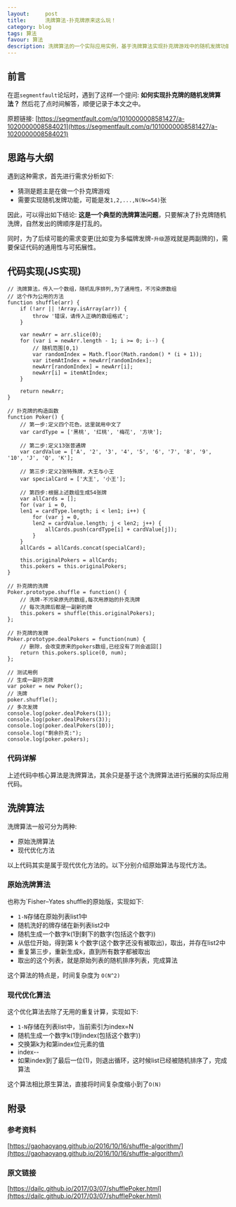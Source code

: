 ```yaml
---
layout:     post
title:      洗牌算法-扑克牌原来这么玩！
category: blog
tags: 算法
favour: 算法
description: 洗牌算法的一个实际应用实例，基于洗牌算法实现扑克牌游戏中的随机发牌功能。
---
```


## 前言
在逛`segmentfault`论坛时，遇到了这样一个提问: **如何实现扑克牌的随机发牌算法？**
然后花了点时间解答，顺便记录于本文之中。

原题链接: [https://segmentfault.com/q/1010000008581427/a-1020000008584021](https://segmentfault.com/q/1010000008581427/a-1020000008584021)

## 思路与大纲
遇到这种需求，首先进行需求分析如下:

* 猜测是题主是在做一个扑克牌游戏
* 需要实现随机发牌功能，可能是发`1,2,...,N(N<=54)`张

因此，可以得出如下结论: **这是一个典型的洗牌算法问题**，只要解决了扑克牌随机洗牌，自然发出的牌顺序是打乱的。

同时，为了后续可能的需求变更(比如变为多幅牌发牌-`升级`游戏就是两副牌的)，需要保证代码的通用性与可拓展性。

## 代码实现(JS实现)

```
// 洗牌算法，传入一个数组，随机乱序排列,为了通用性，不污染原数组
// 这个作为公用的方法
function shuffle(arr) {
    if (!arr || !Array.isArray(arr)) {
        throw '错误，请传入正确的数组格式';
    }

    var newArr = arr.slice(0);
    for (var i = newArr.length - 1; i >= 0; i--) {
        // 随机范围[0,1)
        var randomIndex = Math.floor(Math.random() * (i + 1));
        var itemAtIndex = newArr[randomIndex];
        newArr[randomIndex] = newArr[i];
        newArr[i] = itemAtIndex;
    }

    return newArr;
}

// 扑克牌的构造函数
function Poker() {
    // 第一步:定义四个花色，这里就用中文了
    var cardType = ['黑桃', '红桃', '梅花', '方块'];

    // 第二步:定义13张普通牌
    var cardValue = ['A', '2', '3', '4', '5', '6', '7', '8', '9', '10', 'J', 'Q', 'K'];

    // 第三步:定义2张特殊牌，大王与小王
    var specialCard = ['大王', '小王'];

    // 第四步:根据上述数组生成54张牌
    var allCards = [];
    for (var i = 0,
    len1 = cardType.length; i < len1; i++) {
        for (var j = 0,
        len2 = cardValue.length; j < len2; j++) {
            allCards.push(cardType[i] + cardValue[j]);
        }
    }
    allCards = allCards.concat(specialCard);

    this.originalPokers = allCards;
    this.pokers = this.originalPokers;
}

// 扑克牌的洗牌
Poker.prototype.shuffle = function() {
    // 洗牌-不污染原先的数组,每次用原始的扑克洗牌
    // 每次洗牌后都是一副新的牌
    this.pokers = shuffle(this.originalPokers);
};

// 扑克牌的发牌
Poker.prototype.dealPokers = function(num) {
    // 删除，会改变原来的pokers数组,已经没有了则会返回[]
    return this.pokers.splice(0, num);
};

// 测试用例
// 生成一副扑克牌
var poker = new Poker();
// 洗牌
poker.shuffle();
// 多次发牌
console.log(poker.dealPokers(1));
console.log(poker.dealPokers(3));
console.log(poker.dealPokers(10));
console.log("剩余扑克:");
console.log(poker.pokers);
```

### 代码详解
上述代码中核心算法是洗牌算法，其余只是基于这个洗牌算法进行拓展的实际应用代码。

## 洗牌算法
洗牌算法一般可分为两种:

* 原始洗牌算法
* 现代优化方法

以上代码其实是属于现代优化方法的。以下分别介绍原始算法与现代方法。

### 原始洗牌算法
也称为`Fisher–Yates shuffle的原始版，实现如下:

* `1-N`存储在原始列表list1中 
* 随机洗好的牌存储在新列表list2中
* 随机生成一个数字k(1到剩下的数字(包括这个数字))
* 从低位开始，得到第 k 个数字(这个数字还没有被取出)，取出，并存在list2中
* 重复第三步，重新生成k，直到所有数字都被取出
* 取出的这个列表，就是原始列表的随机排序列表，完成算法

这个算法的特点是，时间复杂度为 `O(N^2)`

### 现代优化算法
这个优化算法去除了无用的重复计算，实现如下:

* `1-N`存储在列表list中，当前索引为index=N
 * 随机生成一个数字k(1到index(包括这个数字))
* 交换第k为和第index位元素的值
* index--
* 如果index到了最后一位(1)，则退出循环，这时候list已经被随机排序了，完成算法

这个算法相比原生算法，直接将时间复杂度缩小到了`O(N)`

## 附录

### 参考资料
[https://gaohaoyang.github.io/2016/10/16/shuffle-algorithm/](https://gaohaoyang.github.io/2016/10/16/shuffle-algorithm/)

### 原文链接
[https://dailc.github.io/2017/03/07/shufflePoker.html](https://dailc.github.io/2017/03/07/shufflePoker.html)
